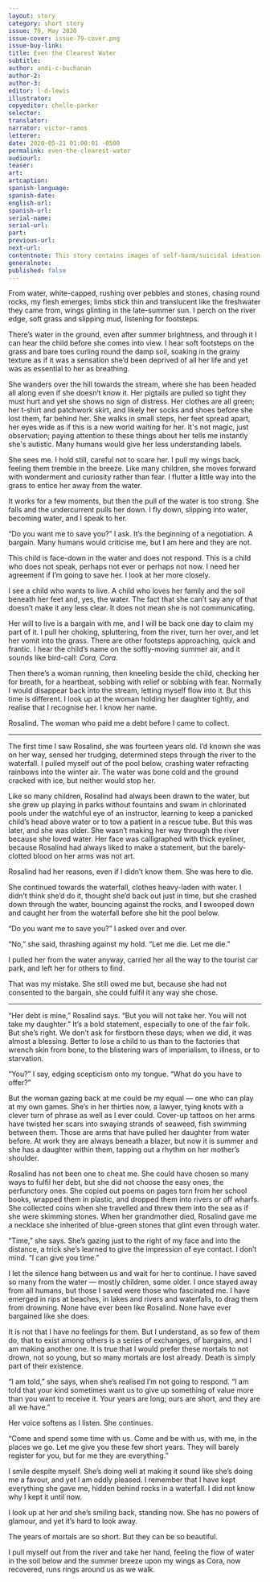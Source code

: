 ```yaml
---
layout: story
category: short story
issue: 79, May 2020
issue-cover: issue-79-cover.png
issue-buy-link:
title: Even the Clearest Water
subtitle:
author: andi-c-buchanan
author-2:
author-3:
editor: l-d-lewis
illustrator:
copyeditor: chelle-parker
selector:
translator:
narrator: victor-ramos
letterer:
date: 2020-05-21 01:00:01 -0500
permalink: even-the-clearest-water
audiourl:
teaser:
art:
artcaption:
spanish-language:
spanish-date:
english-url:
spanish-url:
serial-name:
serial-url:
part:
previous-url:
next-url:
contentnote: This story contains images of self-harm/suicidal ideation and harm to a child.
generalnote:
published: false
---
```

From water, white-capped, rushing over pebbles and stones, chasing round rocks, my flesh emerges; limbs stick thin and translucent like the freshwater they came from, wings glinting in the late-summer sun. I perch on the river edge, soft grass and slipping mud, listening for footsteps.

There’s water in the ground, even after summer brightness, and through it I can hear the child before she comes into view. I hear soft footsteps on the grass and bare toes curling round the damp soil, soaking in the grainy texture as if it was a sensation she’d been deprived of all her life and yet was as essential to her as breathing.

She wanders over the hill towards the stream, where she has been headed all along even if she doesn’t know it. Her pigtails are pulled so tight they must hurt and yet she shows no sign of distress. Her clothes are all green; her t-shirt and patchwork skirt, and likely her socks and shoes before she lost them, far behind her. She walks in small steps, her feet spread apart, her eyes wide as if this is a new world waiting for her. It's not magic, just observation; paying attention to these things about her tells me instantly she's autistic. Many humans would give her less understanding labels.

She sees me. I hold still, careful not to scare her. I pull my wings back, feeling them tremble in the breeze. Like many children, she moves forward with wonderment and curiosity rather than fear. I flutter a little way into the grass to entice her away from the water.

It works for a few moments, but then the pull of the water is too strong. She falls and the undercurrent pulls her down. I fly down, slipping into water, becoming water, and I speak to her.

“Do you want me to save you?” I ask. It’s the beginning of a negotiation. A bargain. Many humans would criticise me, but I am here and they are not.

This child is face-down in the water and does not respond. This is a child who does not speak, perhaps not ever or perhaps not now. I need her agreement if I’m going to save her. I look at her more closely.

I see a child who wants to live. A child who loves her family and the soil beneath her feet and, yes, the water. The fact that she can’t say any of that doesn’t make it any less clear. It does not mean she is not communicating.

Her will to live is a bargain with me, and I will be back one day to claim my part of it. I pull her choking, spluttering, from the river, turn her over, and let her vomit into the grass. There are other footsteps approaching, quick and frantic. I hear the child’s name on the softly-moving summer air, and it sounds like bird-call: _Cora, Cora_.  

Then there’s a woman running, then kneeling beside the child, checking her for breath, for a heartbeat, sobbing with relief or sobbing with fear. Normally I would disappear back into the stream, letting myself flow into it. But this time is different. I look up at the woman holding her daughter tightly, and realise that I recognise her. I know her name.

Rosalind. The woman who paid me a debt before I came to collect.

----

The first time I saw Rosalind, she was fourteen years old. I’d known she was on her way, sensed her trudging, determined steps through the river to the waterfall. I pulled myself out of the pool below, crashing water refracting rainbows into the winter air. The water was bone cold and the ground cracked with ice, but neither would stop her.

Like so many children, Rosalind had always been drawn to the water, but she grew up playing in parks without fountains and swam in chlorinated pools under the watchful eye of an instructor, learning to keep a panicked child’s head above water or to tow a patient in a rescue tube. But this was later, and she was older. She wasn’t making her way through the river because she loved water. Her face was calligraphed with thick eyeliner, because Rosalind had always liked to make a statement, but the barely-clotted blood on her arms was not art.

Rosalind had her reasons, even if I didn’t know them. She was here to die.

She continued towards the waterfall, clothes heavy-laden with water. I didn’t think she’d do it, thought she’d back out just in time, but she crashed down through the water, bouncing against the rocks, and I swooped down and caught her from the waterfall before she hit the pool below.

“Do you want me to save you?” I asked over and over.

“No,” she said, thrashing against my hold. “Let me die. Let me die.”

I pulled her from the water anyway, carried her all the way to the tourist car park, and left her for others to find.

That was my mistake. She still owed me but, because she had not consented to the bargain, she could fulfil it any way she chose.

----

“Her debt is mine,” Rosalind says. “But you will not take her. You will not take my daughter.”  It’s a bold statement, especially to one of the fair folk. But she’s right. We don’t ask for firstborn these days; when we did, it was almost a blessing. Better to lose a child to us than to the factories that wrench skin from bone, to the blistering wars of imperialism, to illness, or to starvation.

“You?” I say, edging scepticism onto my tongue. “What do you have to offer?”

But the woman gazing back at me could be my equal — one who can play at my own games. She’s in her thirties now, a lawyer, tying knots with a clever turn of phrase as well as I ever could. Cover-up tattoos on her arms have twisted her scars into swaying strands of seaweed, fish swimming between them. Those are arms that have pulled her daughter from water before. At work they are always beneath a blazer, but now it is summer and she has a daughter within them, tapping out a rhythm on her mother’s shoulder.

Rosalind has not been one to cheat me. She could have chosen so many ways to fulfil her debt, but she did not choose the easy ones, the perfunctory ones. She copied out poems on pages torn from her school books, wrapped them in plastic, and dropped them into rivers or off wharfs. She collected coins when she travelled and threw them into the sea as if she were skimming stones. When her grandmother died, Rosalind gave me a necklace she inherited of blue-green stones that glint even through water.

“Time,” she says. She’s gazing just to the right of my face and into the distance, a trick she’s learned to give the impression of eye contact. I don’t mind. “I can give you time.”

I let the silence hang between us and wait for her to continue. I have saved so many from the water — mostly children, some older. I once stayed away from all humans, but those I saved were those who fascinated me. I have emerged in rips at beaches, in lakes and rivers and waterfalls, to drag them from drowning. None have ever been like Rosalind. None have ever bargained like she does.

It is not that I have no feelings for them. But I understand, as so few of them do, that to exist among others is a series of exchanges, of bargains, and I am making another one. It is true that I would prefer these mortals to not drown, not so young, but so many mortals are lost already. Death is simply part of their existence.

“I am told,” she says, when she’s realised I’m not going to respond. “I am told that your kind sometimes want us to give up something of value more than you want to receive it. Your years are long; ours are short, and they are all we have.”

Her voice softens as I listen. She continues.

“Come and spend some time with us. Come and be with us, with me, in the places we go. Let me give you these few short years. They will barely register for you, but for me they are everything.”

I smile despite myself. She’s doing well at making it sound like she’s doing me a favour, and yet I am oddly pleased. I remember that I have kept everything she gave me, hidden behind rocks in a waterfall. I did not know why I kept it until now.

I look up at her and she’s smiling back, standing now. She has no powers of glamour, and yet it’s hard to look away.

The years of mortals are so short. But they can be so beautiful.

I pull myself out from the river and take her hand, feeling the flow of water in the soil below and the summer breeze upon my wings as Cora, now recovered, runs rings around us as we walk.
